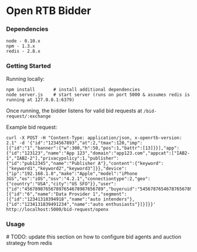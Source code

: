 Open RTB Bidder
==========

### Dependencies
    node - 0.10.x
    npm - 1.3.x
    redis - 2.8.x

### Getting Started

Running locally:

    npm install       # install additional dependencies
    node server.js    # start server (runs on port 5000 & assumes redis is running at 127.0.0.1:6379)

Once running, the bidder listens for valid bid requests at `/bid-request/:exchange`

Example bid request:


    curl -X POST -H "Content-Type: application/json, x-openrtb-version: 2.1" -d '{"id":"1234567893","at":2,"tmax":120,"imp":[{"id":"1","banner":{"w":300,"h":50,"pos":1,"battr":[13]}}],"app":{"id":"123123","name":"App 123","domain":"app123.com","appcat":["IAB2-1","IAB2-2"],"privacypolicy":1,"publisher":{"id":"pub12345","name":"Publisher A"},"content":{"keyword":["keyword1","keyword2","keyword3"]}},"device":{"ip":"192.168.1.8","make":"Apple","model":"iPhone 3GS","os":"iOS","osv":"4.2.1","connectiontype":2,"geo":{"country":"USA","city":"US SFO"}},"user":{"id":"456789876567897654678987656789","buyeruid":"545678765467876567898765678987654","data":[{"id":"6","name":"Data Provider 1","segment":[{"id":"12341318394918","name":"auto intenders"},{"id":"1234131839491234","name":"auto enthusiasts"}]}]}}' http://localhost:5000/bid-request/openx
    
### Usage
\# TODO: update this section on how to configure bid agents and auction strategy from redis
